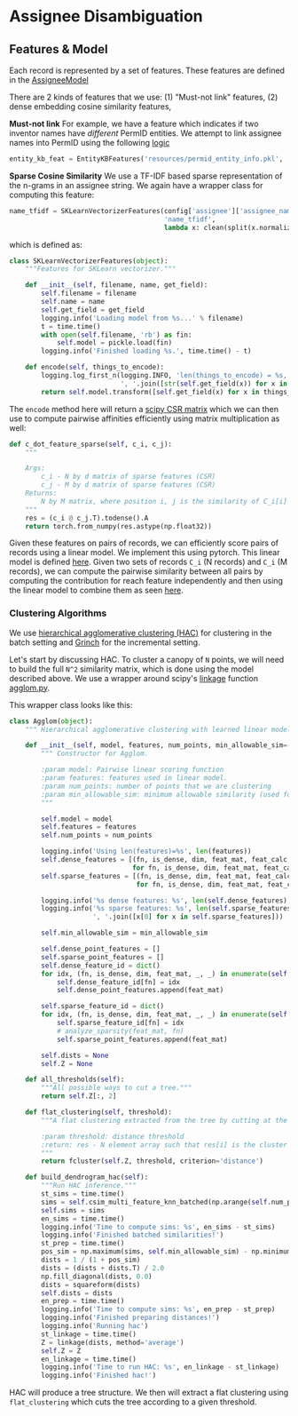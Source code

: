 # Assignee Disambiguation

## Features & Model

Each record is represented by a set of features.
These features are defined in the [AssigneeModel](../pv/disambiguation/assignee/model.py)

There are 2 kinds of features that we use:
(1) "Must-not link" features,
(2) dense embedding cosine similarity features,

**Must-not link** For example, we have a feature which indicates if two
inventor names have _different_ PermID entities.
We attempt to link assignee names into PermID using the following [logic](../pv/disambiguation/assignee/model.py#L13)

```Python
entity_kb_feat = EntityKBFeatures('resources/permid_entity_info.pkl', 'entitykb', lambda x: x)
```

**Sparse Cosine Similarity** We use a TF-IDF based sparse representation of the n-grams in an assignee string.
 We again have a wrapper class for computing this feature:

```Python
name_tfidf = SKLearnVectorizerFeatures(config['assignee']['assignee_name_model'],
                                       'name_tfidf',
                                       lambda x: clean(split(x.normalized_most_frequent)))
```

which is defined as:

```Python
class SKLearnVectorizerFeatures(object):
    """Features for SKLearn vectorizer."""

    def __init__(self, filename, name, get_field):
        self.filename = filename
        self.name = name
        self.get_field = get_field
        logging.info('Loading model from %s...' % filename)
        t = time.time()
        with open(self.filename, 'rb') as fin:
            self.model = pickle.load(fin)
        logging.info('Finished loading %s.', time.time() - t)

    def encode(self, things_to_encode):
        logging.log_first_n(logging.INFO, 'len(things_to_encode) = %s, %s', 10, len(things_to_encode),
                            ', '.join([str(self.get_field(x)) for x in things_to_encode[:5]]))
        return self.model.transform([self.get_field(x) for x in things_to_encode])
```

The `encode` method here will return a [scipy CSR matrix](https://docs.scipy.org/doc/scipy/reference/generated/scipy.sparse.csr_matrix.html)
which we can then use to compute pairwise affinities efficiently
using matrix multiplication as well:

```Python
def c_dot_feature_sparse(self, c_i, c_j):
    """

    Args:
        c_i - N by d matrix of sparse features (CSR)
        c_j - M by d matrix of sparse features (CSR)
    Returns:
        N by M matrix, where position i, j is the similarity of C_i[i] and C_j[j]
    """
    res = (c_i @ c_j.T).todense().A
    return torch.from_numpy(res.astype(np.float32))
```


Given these features on pairs of records, we can efficiently score
pairs of records using a linear model. We implement this using pytorch.
This linear model is defined [here](https://github.com/iesl/grinch/blob/main/src/python/grinch/model.py#L23-L70).
Given two sets of records `C_i` (N records) and `C_i` (M records),
we can compute the pairwise similarity between all pairs by
computing the contribution for reach feature independently and then
using the linear model to combine them as seen [here](https://github.com/iesl/grinch/blob/main/src/python/grinch/agglom.py#L115-L139).

### Clustering Algorithms

We use [hierarchical agglomerative clustering (HAC)](https://docs.scipy.org/doc/scipy/reference/generated/scipy.cluster.hierarchy.linkage.html)
for clustering in the batch setting and [Grinch](https://github.com/iesl/grinch) for the incremental setting.

Let's start by discussing HAC. To cluster a canopy of `N` points,
we will need to build the full `N^2` similarity matrix, which is
done using the model described above. We use a wrapper around
scipy's [linkage](https://docs.scipy.org/doc/scipy/reference/generated/scipy.cluster.hierarchy.linkage.html) function [agglom.py](https://github.com/iesl/grinch/blob/main/src/python/grinch/agglom.py).

This wrapper class looks like this:

```Python
class Agglom(object):
    """ Hierarchical agglomerative clustering with learned linear model w/ rules."""

    def __init__(self, model, features, num_points, min_allowable_sim=-20000.0):
        """ Constructor for Agglom.

        :param model: Pairwise linear scoring function
        :param features: features used in linear model.
        :param num_points: number of points that we are clustering
        :param min_allowable_sim: minimum allowable similarity (used for rule-based models)
        """

        self.model = model
        self.features = features
        self.num_points = num_points

        logging.info('Using len(features)=%s', len(features))
        self.dense_features = [(fn, is_dense, dim, feat_mat, feat_calc, centroid_type)
                               for fn, is_dense, dim, feat_mat, feat_calc, centroid_type in features if is_dense]
        self.sparse_features = [(fn, is_dense, dim, feat_mat, feat_calc, centroid_type)
                                for fn, is_dense, dim, feat_mat, feat_calc, centroid_type in features if not is_dense]

        logging.info('%s dense features: %s', len(self.dense_features), ', '.join([x[0] for x in self.dense_features]))
        logging.info('%s sparse features: %s', len(self.sparse_features),
                     ', '.join([x[0] for x in self.sparse_features]))

        self.min_allowable_sim = min_allowable_sim

        self.dense_point_features = []
        self.sparse_point_features = []
        self.dense_feature_id = dict()
        for idx, (fn, is_dense, dim, feat_mat, _, _) in enumerate(self.dense_features):
            self.dense_feature_id[fn] = idx
            self.dense_point_features.append(feat_mat)

        self.sparse_feature_id = dict()
        for idx, (fn, is_dense, dim, feat_mat, _, _) in enumerate(self.sparse_features):
            self.sparse_feature_id[fn] = idx
            # analyze_sparsity(feat_mat, fn)
            self.sparse_point_features.append(feat_mat)

        self.dists = None
        self.Z = None

    def all_thresholds(self):
        """All possible ways to cut a tree."""
        return self.Z[:, 2]

    def flat_clustering(self, threshold):
        """A flat clustering extracted from the tree by cutting at the given distance threshold.

        :param threshold: distance threshold
        :return: res - N element array such that res[i] is the cluster id of the ith point.
        """
        return fcluster(self.Z, threshold, criterion='distance')

    def build_dendrogram_hac(self):
        """Run HAC inference."""
        st_sims = time.time()
        sims = self.csim_multi_feature_knn_batched(np.arange(self.num_points), np.arange(self.num_points))
        self.sims = sims
        en_sims = time.time()
        logging.info('Time to compute sims: %s', en_sims - st_sims)
        logging.info('Finished batched similarities!')
        st_prep = time.time()
        pos_sim = np.maximum(sims, self.min_allowable_sim) - np.minimum(0.0, self.min_allowable_sim)
        dists = 1 / (1 + pos_sim)
        dists = (dists + dists.T) / 2.0
        np.fill_diagonal(dists, 0.0)
        dists = squareform(dists)
        self.dists = dists
        en_prep = time.time()
        logging.info('Time to compute sims: %s', en_prep - st_prep)
        logging.info('Finished preparing distances!')
        logging.info('Running hac')
        st_linkage = time.time()
        Z = linkage(dists, method='average')
        self.Z = Z
        en_linkage = time.time()
        logging.info('Time to run HAC: %s', en_linkage - st_linkage)
        logging.info('Finished hac!')
```

HAC will produce a tree structure. We then will extract a flat clustering
using `flat_clustering` which cuts the tree according to a given threshold.


